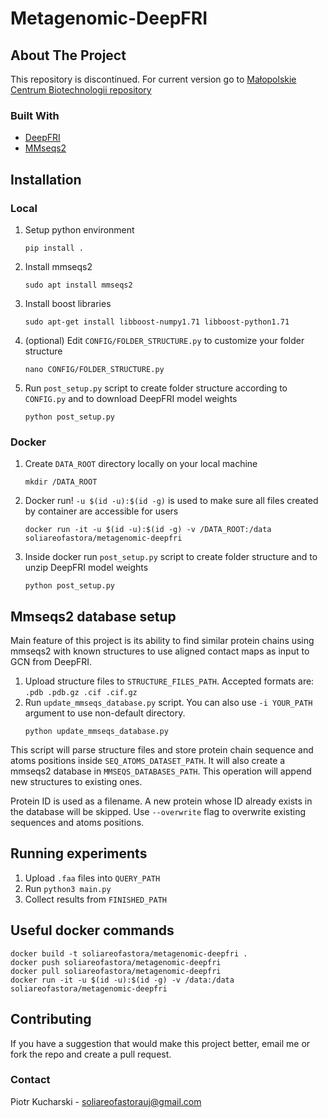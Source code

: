# Metagenomic-DeepFRI

## About The Project

This repository is discontinued. For current version go to [Małopolskie Centrum Biotechnologii repository](https://github.com/bioinf-mcb/Metagenomic-DeepFRI)

### Built With

* [DeepFRI](https://github.com/flatironinstitute/DeepFRI)
* [MMseqs2](https://github.com/soedinglab/MMseqs2)

## Installation
### Local
1. Setup python environment
    ```
    pip install .  
    ```
2. Install mmseqs2
    ```
    sudo apt install mmseqs2
   ```
3. Install boost libraries
    ```
    sudo apt-get install libboost-numpy1.71 libboost-python1.71
   ```
4. (optional) Edit `CONFIG/FOLDER_STRUCTURE.py` to customize your folder structure 
   ```
   nano CONFIG/FOLDER_STRUCTURE.py
   ```
5. Run `post_setup.py` script to create folder structure according to `CONFIG.py` and to download DeepFRI model weights
   ```
   python post_setup.py
   ```
### Docker
1. Create `DATA_ROOT` directory locally on your local machine
   ```
   mkdir /DATA_ROOT
   ```
2. Docker run! `-u $(id -u):$(id -g)` is used to make sure all files created by container are accessible for users
   ```
   docker run -it -u $(id -u):$(id -g) -v /DATA_ROOT:/data soliareofastora/metagenomic-deepfri
   ```
3. Inside docker run `post_setup.py` script to create folder structure and to unzip DeepFRI model weights
   ```
   python post_setup.py
   ```

## Mmseqs2 database setup 

Main feature of this project  is its ability to find similar protein chains 
using mmseqs2 with known structures to use aligned contact maps as input to GCN from DeepFRI.

1. Upload structure files to `STRUCTURE_FILES_PATH`. Accepted formats are: `.pdb .pdb.gz .cif .cif.gz`
2. Run `update_mmseqs_database.py` script. You can also use `-i YOUR_PATH` argument to use non-default directory.
   ```
   python update_mmseqs_database.py
   ```

This script will parse structure files and store protein chain sequence and atoms positions inside `SEQ_ATOMS_DATASET_PATH`.
It will also create a mmseqs2 database in `MMSEQS_DATABASES_PATH`. This operation will append new structures to existing ones.


Protein ID is used as a filename. A new protein whose ID already exists in the database will be skipped.
Use `--overwrite` flag to overwrite existing sequences and atoms positions.

## Running experiments

1. Upload `.faa` files into `QUERY_PATH`
2. Run `python3 main.py`
4. Collect results from `FINISHED_PATH`

## Useful docker commands
```
docker build -t soliareofastora/metagenomic-deepfri .
docker push soliareofastora/metagenomic-deepfri
docker pull soliareofastora/metagenomic-deepfri
docker run -it -u $(id -u):$(id -g) -v /data:/data soliareofastora/metagenomic-deepfri
```
## Contributing

If you have a suggestion that would make this project better, email me or fork the repo and create a pull request.

### Contact

Piotr Kucharski - soliareofastorauj@gmail.com
